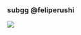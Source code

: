 ### subgg @feliperushi
![](https://media1.tenor.com/m/9TqDkbhAyycAAAAC/vagabond-vagabond-manga.gif)
